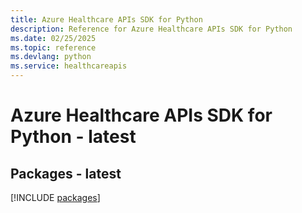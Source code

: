 ```yaml
---
title: Azure Healthcare APIs SDK for Python
description: Reference for Azure Healthcare APIs SDK for Python
ms.date: 02/25/2025
ms.topic: reference
ms.devlang: python
ms.service: healthcareapis
---
```

# Azure Healthcare APIs SDK for Python - latest
## Packages - latest
[!INCLUDE [packages](healthcare-apis-index.md)]